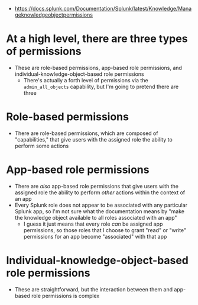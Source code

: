 - https://docs.splunk.com/Documentation/Splunk/latest/Knowledge/Manageknowledgeobjectpermissions
# At a high level, there are three types of permissions
- These are role-based permissions, app-based role permissions, and individual-knowledge-object-based role permissions
  - There's actually a forth level of permissions via the `admin_all_objects` capability, but I'm going to pretend there are three
# Role-based permissions
- There are role-based permissions, which are composed of "capabilities," that give users with the assigned role the ability to perform some actions
# App-based role permissions
- There are _also_ app-based role permissions that give users with the assigned role the ability to perform _other_ actions within the context of an
  app
- Every Splunk role does not appear to be associated with any particular Splunk app, so I'm not sure what the documentation means by "make the
  knowledge object available to all roles associated with an app"
  - I guess it just means that every role _can_ be assigned app permissions, so those roles that I choose to grant "read" or "write" permissions for
    an app become "associated" with that app
# Individual-knowledge-object-based role permissions
- These are straightforward, but the interaction between them and app-based role permissions is complex
